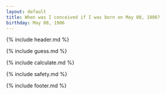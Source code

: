 ```yaml
---
layout: default
title: When was I conceived if I was born on May 08, 1906?
birthday: May 08, 1906
---
```


{% include header.md %}

{% include guess.md %}

{% include calculate.md %}

{% include safety.md %}

{% include footer.md %}



